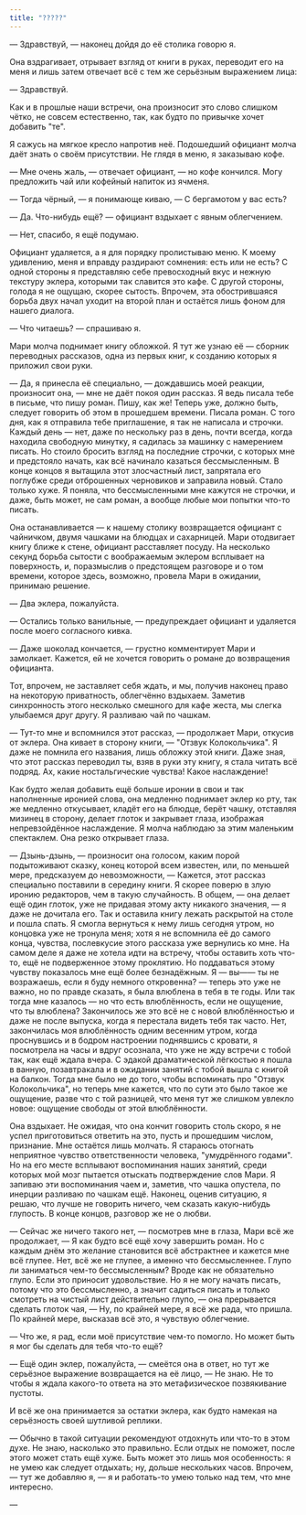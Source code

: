 ```yaml
---
title: "?????"
---
```


— Здравствуй, — наконец дойдя до её столика говорю я.

Она вздрагивает, отрывает взгляд от книги в руках, переводит его на меня и лишь
затем отвечает всё с тем же серьёзным выражением лица:

— Здравствуй.

Как и в прошлые наши встречи, она произносит это слово слишком чётко, не совсем
естественно, так, как будто по привычке хочет добавить "те".

Я сажусь на мягкое кресло напротив неё. Подошедший официант молча даёт знать о
своём присутствии. Не глядя в меню, я заказываю кофе.

— Мне очень жаль, — отвечает официант, — но кофе кончился. Могу предложить чай
или кофейный напиток из ячменя.

— Тогда чёрный, — я понимающе киваю, — С бергамотом у вас есть?

— Да. Что-нибудь ещё? — официант вздыхает с явным облегчением.

— Нет, спасибо, я ещё подумаю.

Официант удаляется, а я для порядку пролистываю меню. К моему удивлению, меня и
вправду раздирают сомнения: есть или не есть? С одной стороны я представляю себе
превосходный вкус и нежную текстуру эклера, которыми так славится это кафе. С
другой стороны, голода я не ощущаю, скорее сытость. Впрочем, эта обострившаяся
борьба двух начал уходит на второй план и остаётся лишь фоном для нашего
диалога.

— Что читаешь? — спрашиваю я.

Мари молча поднимает книгу обложкой. Я тут же узнаю её — сборник переводных
рассказов, одна из первых книг, к созданию которых я приложил свои руки.

— Да, я принесла её специально, — дождавшись моей реакции, произносит она, — мне
не даёт покоя один рассказ. Я ведь писала тебе в письме, что пишу роман. Пишу,
как же! Теперь уже, должно быть, следует говорить об этом в прошедшем
времени. Писала роман. С того дня, как я отправила тебе приглашение, я так не
написала и строчки. Каждый день — нет, даже по нескольку раз в день, почти
всегда, когда находила свободную минутку, я садилась за машинку с намерением
писать. Но стоило бросить взгляд на последние строчки, с которых мне и
предстояло начать, как всё начинало казаться бессмысленным. В конце концов я
вытащила этот злосчастный лист, запрятала его поглубже среди отброшенных
черновиков и заправила новый. Стало только хуже. Я поняла, что бессмысленными
мне кажутся не строчки, и даже, быть может, не сам роман, а вообще любые мои
попытки что-то писать.

Она останавливается — к нашему столику возвращается официант с чайничком, двумя
чашками на блюдцах и сахарницей. Мари отодвигает книгу ближе к стене, официант
расставляет посуду. На несколько секунд борьба сытости с воображаемым эклером
всплывает на поверхность, и, поразмыслив о предстоящем разговоре и о том
времени, которое здесь, возможно, провела Мари в ожидании, принимаю решение.

— Два эклера, пожалуйста.

— Остались только ванильные, — предупреждает официант и удаляется после моего
согласного кивка.

— Даже шоколад кончается, — грустно комментирует Мари и замолкает. Кажется, ей
не хочется говорить о романе до возвращения официанта.

Тот, впрочем, не заставляет себя ждать, и мы, получив наконец право на некоторую
приватность, облегчённо вздыхаем. Заметив синхронность этого несколько смешного
для кафе жеста, мы слегка улыбаемся друг другу. Я разливаю чай по чашкам.

— Тут-то мне и вспомнился этот рассказ, — продолжает Мари, откусив от
эклера. Она кивает в сторону книги, — "Отзвук Колокольчика". Я даже не помнила
его названия, лишь обложку этой книги. Даже зная, что этот рассказ переводил ты,
взяв в руки эту книгу, я стала читать всё подряд. Ах, какие ностальгические
чувства! Какое наслаждение!

Как будто желая добавить ещё больше иронии в свои и так наполненные иронией
слова, она медленно поднимает эклер ко рту, так же медленно откусывает, кладёт
его на блюдце, берёт чашку, отставляя мизинец в сторону, делает глоток и
закрывает глаза, изображая непревзойдённое наслаждение. Я молча наблюдаю за этим
маленьким спектаклем. Она резко открывает глаза.

— Дзынь-дзынь, — произносит она голосом, каким порой подытоживают сказку, конец
которой всем известен, или, по меньшей мере, предсказуем до невозможности, —
Кажется, этот рассказ специально поставили в середину книги. Я скорее поверю в
злую иронию редакторов, чем в такую случайность. В общем, — она делает ещё один
глоток, уже не придавая этому акту никакого значения, — я даже не дочитала
его. Так и оставила книгу лежать раскрытой на столе и пошла спать. Я смогла
вернуться к нему лишь сегодня утром, но концовка уже не тронула меня; хотя я не
вспомнила её до самого конца, чувства, послевкусие этого рассказа уже вернулись
ко мне. На самом деле я даже не хотела идти на встречу, чтобы оставить хоть
что-то, ещё не подверженное этому проклятию. Но поддаваться этому чувству
показалось мне ещё более безнадёжным. Я — вы—— ты не возражаешь, если я буду
немного откровенна? — теперь это уже не важно, но по правде сказать, я была
влюблена в тебя в те годы. Или так тогда мне казалось — но что есть
влюблённость, если не ощущение, что ты влюблена? Закончилось же это всё не с
новой влюблённостью и даже не после выпуска, когда я перестала видеть тебя так
часто. Нет, закончилась моя влюблённость одним весенним утром, когда проснувшись
и в бодром настроении поднявшись с кровати, я посмотрела на часы и вдруг
осознала, что уже не жду встречи с тобой так, как ещё ждала вчера. С эдакой
драматической лёгкостью я пошла в ванную, позавтракала и в ожидании занятий с
тобой вышла с книгой на балкон. Тогда мне было не до того, чтобы вспоминать про
"Отзвук Колокольчика", но теперь мне кажется, что по сути это было такое же
ощущение, разве что с той разницей, что меня тут же слишком увлекло новое:
ощущение свободы от этой влюблённости.

Она вздыхает. Не ожидая, что она кончит говорить столь скоро, я не успел
приготовиться ответить на это, пусть и прошедшим числом, признание. Мне остаётся
лишь молчать. Я стараюсь отогнать неприятное чувство ответственности человека,
"умудрённого годами". Но на его месте всплывают воспоминания наших занятий,
среди которых мой мозг пытается отыскать подтверждение слов Мари. Я запиваю эти
воспоминания чаем и, заметив, что чашка опустела, по инерции разливаю по чашкам
ещё. Наконец, оценив ситуацию, я решаю, что лучше не говорить ничего, чем
сказать какую-нибудь глупость. В конце концов, разговор же не о любви.

— Сейчас же ничего такого нет, — посмотрев мне в глаза, Мари всё же продолжает,
— Я как будто всё ещё хочу завершить роман. Но с каждым днём это желание
становится всё абстрактнее и кажется мне всё глупее. Нет, всё же не глупее, а
именно что бессмысленнее. Глупо ли заниматься чем-то бессмысленным? Вроде как не
обязательно глупо. Если это приносит удовольствие. Но я не могу начать писать,
потому что это бессмысленно, а значит садиться писать и только смотреть на
чистый лист действительно глупо, — она прерывается сделать глоток чая, — Ну, по
крайней мере, я всё же рада, что пришла. По крайней мере, высказав всё это, я
чувствую облегчение.

— Что же, я рад, если моё присутствие чем-то помогло. Но может быть я мог бы
сделать для тебя что-то ещё?

— Ещё один эклер, пожалуйста, — смеётся она в ответ, но тут же серьёзное
выражение возвращается на её лицо, — Не знаю. Не то чтобы я ждала какого-то
ответа на это метафизическое позвякивание пустоты.

И всё же она принимается за остатки эклера, как будто намекая на серьёзность
своей шутливой реплики.

— Обычно в такой ситуации рекомендуют отдохнуть или что-то в этом духе. Не знаю,
насколько это правильно. Если отдых не поможет, после этого может стать ещё
хуже. Быть может это лишь моя особенность: я не умею как следует отдыхать; ну,
дольше нескольких часов. Впрочем, — тут же добавляю я, — я и работать-то умею
только над тем, что мне интересно.

— 
